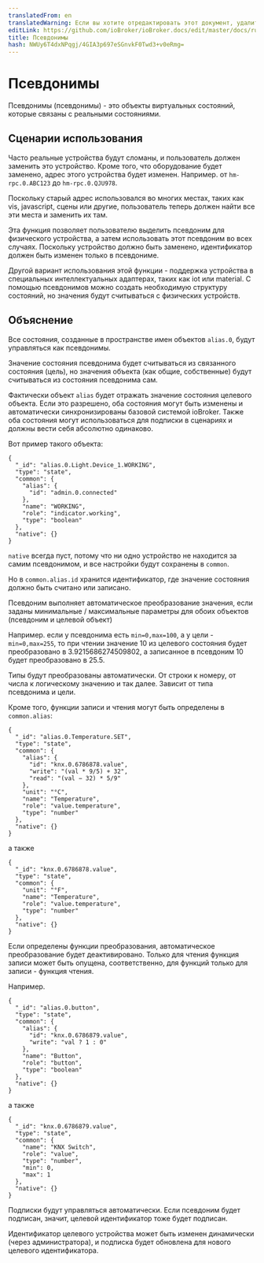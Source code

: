 ```yaml
---
translatedFrom: en
translatedWarning: Если вы хотите отредактировать этот документ, удалите поле «translationFrom», в противном случае этот документ будет снова автоматически переведен
editLink: https://github.com/ioBroker/ioBroker.docs/edit/master/docs/ru/dev/aliases.md
title: Псевдонимы
hash: NWUy6T4dxNPqgj/4GIA3p697eSGnvkF0Twd3+v0eRmg=
---
```

# Псевдонимы
Псевдонимы (псевдонимы) - это объекты виртуальных состояний, которые связаны с реальными состояниями.

## Сценарии использования
Часто реальные устройства будут сломаны, и пользователь должен заменить это устройство.
Кроме того, что оборудование будет заменено, адрес этого устройства будет изменен. Например. от `hm-rpc.0.ABC123` до `hm-rpc.0.QJU978`.

Поскольку старый адрес использовался во многих местах, таких как vis, javascript, сцены или другие, пользователь теперь должен найти все эти места и заменить их там.

Эта функция позволяет пользователю выделить псевдоним для физического устройства, а затем использовать этот псевдоним во всех случаях.
Поскольку устройство должно быть заменено, идентификатор должен быть изменен только в псевдониме.

Другой вариант использования этой функции - поддержка устройства в специальных интеллектуальных адаптерах, таких как iot или material.
С помощью псевдонимов можно создать необходимую структуру состояний, но значения будут считываться с физических устройств.

## Объяснение
Все состояния, созданные в пространстве имен объектов `alias.0`, будут управляться как псевдонимы.

Значение состояния псевдонима будет считываться из связанного состояния (цель), но значения объекта (как общие, собственные) будут считываться из состояния псевдонима сам.

Фактически объект `alias` будет отражать значение состояния целевого объекта.
Если это разрешено, оба состояния могут быть изменены и автоматически синхронизированы базовой системой ioBroker.
Также оба состояния могут использоваться для подписки в сценариях и должны вести себя абсолютно одинаково.

Вот пример такого объекта:

```
{
  "_id": "alias.0.Light.Device_1.WORKING",
  "type": "state",
  "common": {
    "alias": {
      "id": "admin.0.connected"
    },
    "name": "WORKING",
    "role": "indicator.working",
    "type": "boolean"
  },
  "native": {}
}
```

`native` всегда пуст, потому что ни одно устройство не находится за самим псевдонимом, и все настройки будут сохранены в `common`.

Но в `common.alias.id` хранится идентификатор, где значение состояния должно быть считано или записано.

Псевдоним выполняет автоматическое преобразование значения, если заданы минимальные / максимальные параметры для обоих объектов (псевдоним и целевой объект)

Например. если у псевдонима есть `min=0,max=100`, а у цели - `min=0,max=255`, то при чтении значение 10 из целевого состояния будет преобразовано в 3.9215686274509802, а записанное в псевдоним 10 будет преобразовано в 25.5.

Типы будут преобразованы автоматически. От строки к номеру, от числа к логическому значению и так далее. Зависит от типа псевдонима и цели.

Кроме того, функции записи и чтения могут быть определены в `common.alias`:

```
{
  "_id": "alias.0.Temperature.SET",
  "type": "state",
  "common": {
    "alias": {
      "id": "knx.0.6786878.value",
      "write": "(val * 9/5) + 32",
      "read": "(val − 32) * 5/9"
    },
    "unit": "°C",
    "name": "Temperature",
    "role": "value.temperature",
    "type": "number"
  },
  "native": {}
}
```

а также

```
{
  "_id": "knx.0.6786878.value",
  "type": "state",
  "common": {
    "unit": "°F",
    "name": "Temperature",
    "role": "value.temperature",
    "type": "number"
  },
  "native": {}
}
```

Если определены функции преобразования, автоматическое преобразование будет деактивировано. Только для чтения функция записи может быть опущена, соответственно, для функций только для записи - функция чтения.

Например.

```
{
  "_id": "alias.0.button",
  "type": "state",
  "common": {
    "alias": {
      "id": "knx.0.6786879.value",
      "write": "val ? 1 : 0"
    },
    "name": "Button",
    "role": "button",
    "type": "boolean"
  },
  "native": {}
}
```

а также

```
{
  "_id": "knx.0.6786879.value",
  "type": "state",
  "common": {
    "name": "KNX Switch",
    "role": "value",
    "type": "number",
    "min": 0,
    "max": 1
  },
  "native": {}
}
```

Подписки будут управляться автоматически. Если псевдоним будет подписан, значит, целевой идентификатор тоже будет подписан.

Идентификатор целевого устройства может быть изменен динамически (через администратора), и подписка будет обновлена для нового целевого идентификатора.